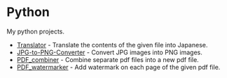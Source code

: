 # Python

My python projects.

- [Translator](https://github.com/xu3m4u6/Python/tree/master/Translator) - Translate the contents of the given file into Japanese.
- [JPG-to-PNG-Converter](https://github.com/xu3m4u6/Python/tree/master/JPG-to-PNG-Converter) - Convert JPG images into PNG images.
- [PDF_combiner](https://github.com/xu3m4u6/Python/tree/master/PDF_combiner) - Combine separate pdf files into a new pdf file.
- [PDF_watermarker](https://github.com/xu3m4u6/Python/tree/master/PDF_watermarker) - Add watermark on each page of the given pdf file.

